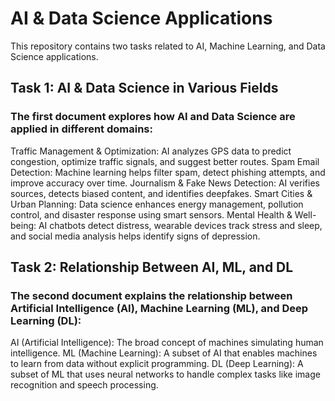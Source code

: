 # AI & Data Science Applications
This repository contains two tasks related to AI, Machine Learning, and Data Science applications.

## Task 1: AI & Data Science in Various Fields
### The first document explores how AI and Data Science are applied in different domains:

Traffic Management & Optimization: AI analyzes GPS data to predict congestion, optimize traffic signals, and suggest better routes.
Spam Email Detection: Machine learning helps filter spam, detect phishing attempts, and improve accuracy over time.
Journalism & Fake News Detection: AI verifies sources, detects biased content, and identifies deepfakes.
Smart Cities & Urban Planning: Data science enhances energy management, pollution control, and disaster response using smart sensors.
Mental Health & Well-being: AI chatbots detect distress, wearable devices track stress and sleep, and social media analysis helps identify signs of depression.
## Task 2: Relationship Between AI, ML, and DL
### The second document explains the relationship between Artificial Intelligence (AI), Machine Learning (ML), and Deep Learning (DL):

AI (Artificial Intelligence): The broad concept of machines simulating human intelligence.
ML (Machine Learning): A subset of AI that enables machines to learn from data without explicit programming.
DL (Deep Learning): A subset of ML that uses neural networks to handle complex tasks like image recognition and speech processing.
